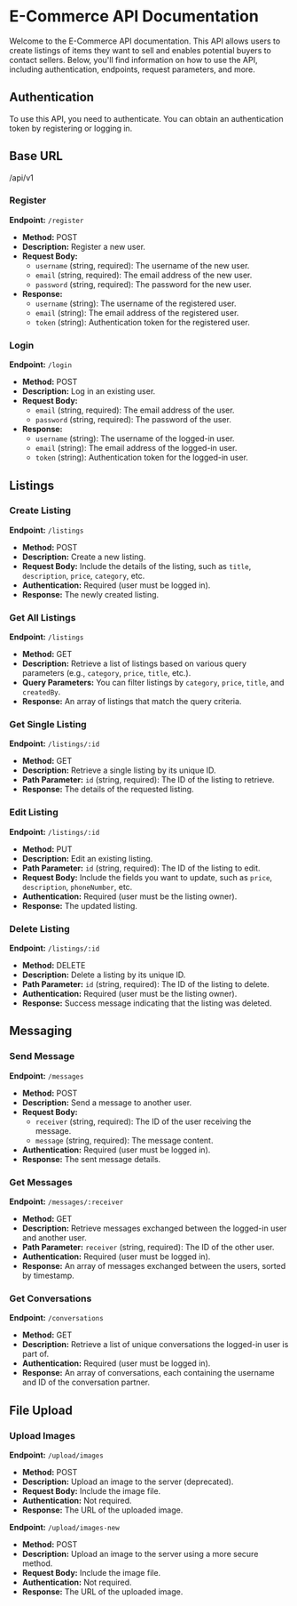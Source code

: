 # E-Commerce API Documentation

Welcome to the E-Commerce API documentation. This API allows users to create listings of items they want to sell and enables potential buyers to contact sellers. Below, you'll find information on how to use the API, including authentication, endpoints, request parameters, and more.

## Authentication

To use this API, you need to authenticate. You can obtain an authentication token by registering or logging in.

## Base URL
/api/v1

### Register

**Endpoint:** `/register`
- **Method:** POST
- **Description:** Register a new user.
- **Request Body:**
  - `username` (string, required): The username of the new user.
  - `email` (string, required): The email address of the new user.
  - `password` (string, required): The password for the new user.
- **Response:**
  - `username` (string): The username of the registered user.
  - `email` (string): The email address of the registered user.
  - `token` (string): Authentication token for the registered user.

### Login

**Endpoint:** `/login`
- **Method:** POST
- **Description:** Log in an existing user.
- **Request Body:**
  - `email` (string, required): The email address of the user.
  - `password` (string, required): The password of the user.
- **Response:**
  - `username` (string): The username of the logged-in user.
  - `email` (string): The email address of the logged-in user.
  - `token` (string): Authentication token for the logged-in user.

## Listings

### Create Listing

**Endpoint:** `/listings`
- **Method:** POST
- **Description:** Create a new listing.
- **Request Body:** Include the details of the listing, such as `title`, `description`, `price`, `category`, etc.
- **Authentication:** Required (user must be logged in).
- **Response:** The newly created listing.

### Get All Listings

**Endpoint:** `/listings`
- **Method:** GET
- **Description:** Retrieve a list of listings based on various query parameters (e.g., `category`, `price`, `title`, etc.).
- **Query Parameters:** You can filter listings by `category`, `price`, `title`, and `createdBy`.
- **Response:** An array of listings that match the query criteria.

### Get Single Listing

**Endpoint:** `/listings/:id`
- **Method:** GET
- **Description:** Retrieve a single listing by its unique ID.
- **Path Parameter:** `id` (string, required): The ID of the listing to retrieve.
- **Response:** The details of the requested listing.

### Edit Listing

**Endpoint:** `/listings/:id`
- **Method:** PUT
- **Description:** Edit an existing listing.
- **Path Parameter:** `id` (string, required): The ID of the listing to edit.
- **Request Body:** Include the fields you want to update, such as `price`, `description`, `phoneNumber`, etc.
- **Authentication:** Required (user must be the listing owner).
- **Response:** The updated listing.

### Delete Listing

**Endpoint:** `/listings/:id`
- **Method:** DELETE
- **Description:** Delete a listing by its unique ID.
- **Path Parameter:** `id` (string, required): The ID of the listing to delete.
- **Authentication:** Required (user must be the listing owner).
- **Response:** Success message indicating that the listing was deleted.

## Messaging

### Send Message

**Endpoint:** `/messages`
- **Method:** POST
- **Description:** Send a message to another user.
- **Request Body:**
  - `receiver` (string, required): The ID of the user receiving the message.
  - `message` (string, required): The message content.
- **Authentication:** Required (user must be logged in).
- **Response:** The sent message details.

### Get Messages

**Endpoint:** `/messages/:receiver`
- **Method:** GET
- **Description:** Retrieve messages exchanged between the logged-in user and another user.
- **Path Parameter:** `receiver` (string, required): The ID of the other user.
- **Authentication:** Required (user must be logged in).
- **Response:** An array of messages exchanged between the users, sorted by timestamp.

### Get Conversations

**Endpoint:** `/conversations`
- **Method:** GET
- **Description:** Retrieve a list of unique conversations the logged-in user is part of.
- **Authentication:** Required (user must be logged in).
- **Response:** An array of conversations, each containing the username and ID of the conversation partner.

## File Upload

### Upload Images

**Endpoint:** `/upload/images`
- **Method:** POST
- **Description:** Upload an image to the server (deprecated).
- **Request Body:** Include the image file.
- **Authentication:** Not required.
- **Response:** The URL of the uploaded image.

**Endpoint:** `/upload/images-new`
- **Method:** POST
- **Description:** Upload an image to the server using a more secure method.
- **Request Body:** Include the image file.
- **Authentication:** Not required.
- **Response:** The URL of the uploaded image.



